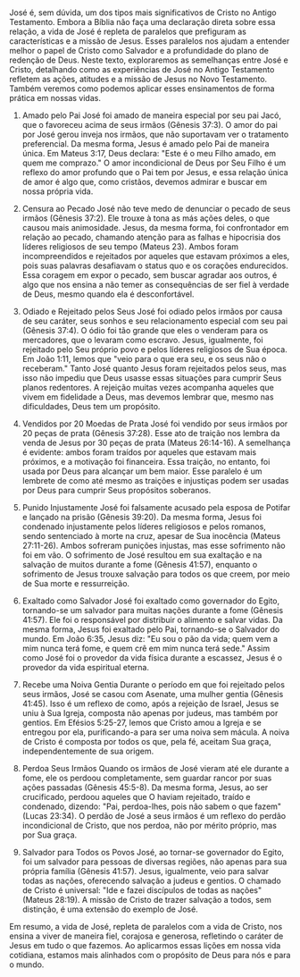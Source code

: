 #


José é, sem dúvida, um dos tipos mais significativos de Cristo no Antigo Testamento. Embora a Bíblia não faça uma declaração direta sobre essa relação, a vida de José é repleta de paralelos que prefiguram as características e a missão de Jesus. Esses paralelos nos ajudam a entender melhor o papel de Cristo como Salvador e a profundidade do plano de redenção de Deus. Neste texto, exploraremos as semelhanças entre José e Cristo, detalhando como as experiências de José no Antigo Testamento refletem as ações, atitudes e a missão de Jesus no Novo Testamento. Também veremos como podemos aplicar esses ensinamentos de forma prática em nossas vidas.

1. Amado pelo Pai
   José foi amado de maneira especial por seu pai Jacó, que o favoreceu acima de seus irmãos (Gênesis 37:3). O amor do pai por José gerou inveja nos irmãos, que não suportavam ver o tratamento preferencial. Da mesma forma, Jesus é amado pelo Pai de maneira única. Em Mateus 3:17, Deus declara: "Este é o meu Filho amado, em quem me comprazo." O amor incondicional de Deus por Seu Filho é um reflexo do amor profundo que o Pai tem por Jesus, e essa relação única de amor é algo que, como cristãos, devemos admirar e buscar em nossa própria vida.

2. Censura ao Pecado
   José não teve medo de denunciar o pecado de seus irmãos (Gênesis 37:2). Ele trouxe à tona as más ações deles, o que causou mais animosidade. Jesus, da mesma forma, foi confrontador em relação ao pecado, chamando atenção para as falhas e hipocrisia dos líderes religiosos de seu tempo (Mateus 23). Ambos foram incompreendidos e rejeitados por aqueles que estavam próximos a eles, pois suas palavras desafiavam o status quo e os corações endurecidos. Essa coragem em expor o pecado, sem buscar agradar aos outros, é algo que nos ensina a não temer as consequências de ser fiel à verdade de Deus, mesmo quando ela é desconfortável.

3. Odiado e Rejeitado pelos Seus
   José foi odiado pelos irmãos por causa de seu caráter, seus sonhos e seu relacionamento especial com seu pai (Gênesis 37:4). O ódio foi tão grande que eles o venderam para os mercadores, que o levaram como escravo. Jesus, igualmente, foi rejeitado pelo Seu próprio povo e pelos líderes religiosos de Sua época. Em João 1:11, lemos que "veio para o que era seu, e os seus não o receberam." Tanto José quanto Jesus foram rejeitados pelos seus, mas isso não impediu que Deus usasse essas situações para cumprir Seus planos redentores. A rejeição muitas vezes acompanha aqueles que vivem em fidelidade a Deus, mas devemos lembrar que, mesmo nas dificuldades, Deus tem um propósito.

4. Vendidos por 20 Moedas de Prata
   José foi vendido por seus irmãos por 20 peças de prata (Gênesis 37:28). Esse ato de traição nos lembra da venda de Jesus por 30 peças de prata (Mateus 26:14-16). A semelhança é evidente: ambos foram traídos por aqueles que estavam mais próximos, e a motivação foi financeira. Essa traição, no entanto, foi usada por Deus para alcançar um bem maior. Esse paralelo é um lembrete de como até mesmo as traições e injustiças podem ser usadas por Deus para cumprir Seus propósitos soberanos.

5. Punido Injustamente
   José foi falsamente acusado pela esposa de Potifar e lançado na prisão (Gênesis 39:20). Da mesma forma, Jesus foi condenado injustamente pelos líderes religiosos e pelos romanos, sendo sentenciado à morte na cruz, apesar de Sua inocência (Mateus 27:11-26). Ambos sofreram punições injustas, mas esse sofrimento não foi em vão. O sofrimento de José resultou em sua exaltação e na salvação de muitos durante a fome (Gênesis 41:57), enquanto o sofrimento de Jesus trouxe salvação para todos os que creem, por meio de Sua morte e ressurreição.

6. Exaltado como Salvador
   José foi exaltado como governador do Egito, tornando-se um salvador para muitas nações durante a fome (Gênesis 41:57). Ele foi o responsável por distribuir o alimento e salvar vidas. Da mesma forma, Jesus foi exaltado pelo Pai, tornando-se o Salvador do mundo. Em João 6:35, Jesus diz: "Eu sou o pão da vida; quem vem a mim nunca terá fome, e quem crê em mim nunca terá sede." Assim como José foi o provedor da vida física durante a escassez, Jesus é o provedor da vida espiritual eterna.

7. Recebe uma Noiva Gentia
   Durante o período em que foi rejeitado pelos seus irmãos, José se casou com Asenate, uma mulher gentia (Gênesis 41:45). Isso é um reflexo de como, após a rejeição de Israel, Jesus se uniu à Sua Igreja, composta não apenas por judeus, mas também por gentios. Em Efésios 5:25-27, lemos que Cristo amou a Igreja e se entregou por ela, purificando-a para ser uma noiva sem mácula. A noiva de Cristo é composta por todos os que, pela fé, aceitam Sua graça, independentemente de sua origem.

8. Perdoa Seus Irmãos
   Quando os irmãos de José vieram até ele durante a fome, ele os perdoou completamente, sem guardar rancor por suas ações passadas (Gênesis 45:5-8). Da mesma forma, Jesus, ao ser crucificado, perdoou aqueles que O haviam rejeitado, traído e condenado, dizendo: "Pai, perdoa-lhes, pois não sabem o que fazem" (Lucas 23:34). O perdão de José a seus irmãos é um reflexo do perdão incondicional de Cristo, que nos perdoa, não por mérito próprio, mas por Sua graça.

9. Salvador para Todos os Povos
   José, ao tornar-se governador do Egito, foi um salvador para pessoas de diversas regiões, não apenas para sua própria família (Gênesis 41:57). Jesus, igualmente, veio para salvar todas as nações, oferecendo salvação a judeus e gentios. O chamado de Cristo é universal: "Ide e fazei discípulos de todas as nações" (Mateus 28:19). A missão de Cristo de trazer salvação a todos, sem distinção, é uma extensão do exemplo de José.


Em resumo, a vida de José, repleta de paralelos com a vida de Cristo, nos ensina a viver de maneira fiel, corajosa e generosa, refletindo o caráter de Jesus em tudo o que fazemos. Ao aplicarmos essas lições em nossa vida cotidiana, estamos mais alinhados com o propósito de Deus para nós e para o mundo.







